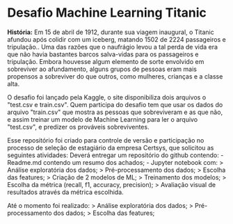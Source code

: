 # Desafio Machine Learning Titanic

**História:**
Em 15 de abril de 1912, durante sua viagem inaugural, o Titanic afundou após colidir com um iceberg, matando 1502 de 2224 passageiros e tripulação.. Uma das razões que o naufrágio levou a tal perda de vida era que não havia bastantes barcos salva-vidas para os passageiros e tripulação. Embora houvesse algum elemento de sorte envolvido em sobreviver ao afundamento, alguns grupos de pessoas eram mais propensos a sobreviver do que outros, como mulheres, crianças e a classe alta. 


O desafio foi lançado pela Kaggle, o site disponibiliza dois arquivos o "test.csv e train.csv". Quem participa do desafio tem que usar os dados do arquivo "train.csv" que mostra as pessoas que sobreviveram e as que não, e assim treinar um modelo de Machine Learning para ler o arquivo "test.csv", e predizer os prováveis sobreviventes.

Esse repositório foi criado para controle de versão e participação no processo de seleção de estagiário da empresa Certsys, que solicitou as seguintes atividades:
Deverá entregar um repositório do github contendo:
	- Readme.md contendo um resumo dos achados;
	- Jupyter notebook com:
		> Análise exploratória dos dados;
		> Pré-processamento dos dados;
		> Escolha das features;
		> Criação de 2 modelos de ML;
		> Treinamento dos modelos;
		> Escolha da métrica (recall, f1, accuracy, precision);
		> Avaliação visual de resultados através da métrica escolhida.

Até o momento foi realizado:
		> Análise exploratória dos dados;
		> Pré-processamento dos dados;
		> Escolha das features;
